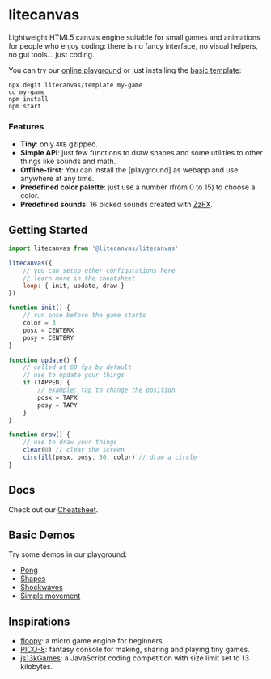 # litecanvas

Lightweight HTML5 canvas engine suitable for small games and animations for people who enjoy coding: there is no fancy interface, no visual helpers, no gui tools... just coding.

You can try our [online playground](https://litecanvas.github.io) or just installing the [basic template](https://github.com/litecanvas/template):

```
npx degit litecanvas/template my-game
cd my-game
npm install
npm start
```

### Features

-   **Tiny**: only `4KB` gzipped.
-   **Simple API**: just few functions to draw shapes and some utilities to other things like sounds and math.
-   **Offline-first**: You can install the [playground] as webapp and use anywhere at any time.
-   **Predefined color palette**: just use a number (from 0 to 15) to choose a color.
-   **Predefined sounds**: 16 picked sounds created with [ZzFX](https://killedbyapixel.github.io/ZzFX/).

## Getting Started

```js
import litecanvas from '@litecanvas/litecanvas'

litecanvas({
    // you can setup other configurations here
    // learn more in the cheatsheet
    loop: { init, update, draw }
})

function init() {
    // run once before the game starts
    color = 3
    posx = CENTERX
    posy = CENTERY
}

function update() {
    // called at 60 fps by default
    // use to update your things
    if (TAPPED) {
        // example: tap to change the position
        posx = TAPX
        posy = TAPY
    }
}

function draw() {
    // use to draw your things
    clear(0) // clear the screen
    circfill(posx, posy, 50, color) // draw a circle
}
```

## Docs

Check out our [Cheatsheet](https://github.com/litecanvas/engine/wiki/Cheatsheet).

## Basic Demos

Try some demos in our playground:

-   [Pong](https://litecanvas.github.io?c=eJx9VE1z2jAQvftXbE82wRSDoe3ghA7TEuDQlEmYEo6KLbCmxmZsETJtyG%2FvriS7hqE9YHa1u2%2FffkiJkDxk6TMrnN8WwEFEMh6A3%2FVc1GIuNrEcQO%2BTUlkqBUsEKwawZknBXevYCCxrx6Il3ECn6wUkT0nuK%2FGRRE8fr1Du%2BShHvJBkIHtgPbEkIe3L%2BG4xvjcHq%2BpgBS2YjmeT6QLa0NPWB%2FGLmxykjtJNQjpBi1ylVNJKS8WO8wjFLvEowiw3volY8wJFP7Akf5EG1O9iQet9GkqRpbDfRUxyJ5INoOaINTgmDCEakHO5z9MA2m3YsC2H7Jnnny10xIOYpRHSEuluLwsTuxjN57O7iQYDKBvx9kaWR6xUdbINXewqwNEgbREWZMzJipAGS3X3HfJQKCWk6XnC853ycLXZBe%2B91z9BjbLUlugoa9CoMpOrCHPO03qua6rY4HtB3dLUvIewnH1dTCsnpZmiSn893CZUYxya6ZYFlOvQ%2BaBy6AOa5Eejl2PT%2Fy2aMB0X6xfHPylQz07Fwy4rBA3UKhM0sW%2B0K1eg1%2BMKIhlYZTZtXZ1ZNexThsthYHFDTvpksOvV6Sa8vpq815WtWgJF4wZatUJMHfWWXQw0G34WpnmGMQ9%2FapphliSioH0%2BCBmfrlFl0%2BRd3QG3ylaX9ELRVVbfpfpOG2eEqkLUVWvSA%2FCXomc4HmuXLMrZwdEgIS5grpxObtuQVk8nyXko1yJJnMtkXMzW0OlCkYfK81%2BFdXzjSdff6Xsu0E%2FRdsF3oXwV6l7d0k0RQ%2FGyW19Z7Nv5w8DGfXBQoB3wGurcUDwCxzfU1EVh%2BLRuUscOeSp5bmP8VtCk7DqyeSbd8nlEr8no2xi%2B%2FxjfY4j%2FP19kQtRtVeIAiFlZbTWWP%2F4LrO4%3D)
-   [Shapes](https://litecanvas.github.io?c=eJyFVe9v2jAQ%2FZ6%2F4r5MJCVlSVrarhuaphYNPmxFHVI3VdXkBgNWgxPFpoCm%2Fu87%2FwgJJNkQEhf73b3ndxeTMEljwl%2BJcD3Hma95LFnKgXEmXQ%2F%2BOABCEklhAAHGhC%2BSIhZsRoWNJd1KkrAFdzsx5ZLmHR86z6mU6arj4X7COBVyl1A39IGvk8SH0XD8dTSF93AVeM5bhXqdzZDQkrM5uNMvk8nw1jyXcrpdE72DD7j%2BthfXRUW9IDooOcvJxhaME0py90yJytZi6apA5oSLeZqv3Jvh9%2Bnw%2FqcPJvjlA%2BrVdRVObJiMl%2BBq4kJPTASF4FrHoJnuaSyFLqw%2BzzklLyUyrCJvWI56WrFRFXv3SpJW5Nl1GZ9X4n4lvqjEl0Xloon6SBW2SZrsFilvJbyqSvsh0dJjoOpIlmbGYByP0lvb%2BVOIApySKclAproOpHJJcxBLklGBExSh%2FVderZPWX%2B1%2FQiVsUP%2FD%2BHY6wmEK1TTmCJizJHFPN7iEVYrfjf5eKkkbOBlA2LvsW3wLtl%2Bn3zetXUCMEC0ADxgUdQ45FaTcDus0tt%2FtJCkCilOeYNm%2B0u7D%2FqHppCrnH%2FjzuoxyEPZK8mMlGWK0khV5ofd0sU5IbvPsEfWY%2BZB7eNTAsyn%2FhxtpKqnBIDN1jar6x6I01tTuGxkXByqO9jVvpIiPxq9B8daHXamYzNha2JsGXZNIwbhUb9jj035t%2BnD3ezLGtQiJvhG57E3GDu7iFQSuOgtT1%2BpH%2FPlkCmPY7RYXjqnY07fXFrqWEyvFqXBdhoGp76EROtvzanm7ap5gvD3vzXEOU038GDx5zRshbuh3Sq5zbgE1D7XfxjnJskbjGOdU9dTKxHdyv7UiW2ueSsajhC12NxmKyQd2mjzFxPC%2FJILBAKHwueC9NkIqUIJQ13YNJTDll9LR3BzrL2lrgu0bsWbXjfsLhsMfyA%3D%3D)
-   [Shockwaves](https://litecanvas.github.io?c=eJyNU8tq3DAU3fsrbndyx%2FFo%2BoAwjQOFDJ1AoYEEsihdOJLcUWskI8nJmDD%2F3quHH%2B1surF1H7rnnOvjVjrBavVcW5JnWSsc6KdfgjkLFXz%2FERJM98oJgwmaZU2vmJNaQd%2Fx2gnCXQ6vGcB6DcwIzMCGgj1o9vulfhYWOrxoBdOKY5NsgOy%2Bfr67393AxTT3Gmi5iVMAGm2AeFSpuDh6zE%2FpeAUf03G1Grshgd6PgCjCZ0%2FhORNPoFmsBAykZINY0M2oeRyLYTnrC7dOC%2Bnc1C8k9rJW1IZsNri7%2F5jb9faQGHqIOCdWdEfOgc7ERcwJoYJvAaCsrZU%2FFXk9FfPu%2FTiP0mlLTK24JLSAx9ubh31ewJTY726%2F7B%2Fysdl2QnCcG%2BuXFDveUUpT2WspgwgMck81cpkw8aZneNwCLfA9pLepuextCp604cI8Su4OW3gfUky32mzhgz8HBlt0EQ0lz%2F5YwDCu0B2kLb0vjnM4YDj45fkL%2F%2Fgymi60LYDhCo01m8gI1xsVh3FhndHDX0YKhSgCVlUM46beAndzyxLhokqwsXENl%2FnYHXguTATQSoWwQyvOmEYaTBoWS7iLqLlYskpB2GM%2BIYxKZlenH3v8lI1s8f8gROdQXYOGN1UUl0acsj9yOjd7)
-   [Simple movement](https://litecanvas.js.org?c=eJxVUL1uwyAY3HmKG3HqRk7UdEBypwztXikzAlwjIYjw58ZW5XcvwUkUtvvhjgNnySjpf%2BXA%2FxhwsZp6gf3hvU5MjhQGJZ0R6KQbTM2WijEV%2FEA4OzmbiBbX2CTQXAOzwK7JSCdpd8hQBReiQG6892ejN%2FanJ4G3hi2MdaNXZIOH9ZbAq1xcGONZSzLgmlZznbCd8NLesZ6wgaZk2g78ceADp6%2Fj9%2Bcaewq2eL3hPCyZS3GjjvJyW6KckZFXCUWjqLPO8aKrfmZzwXJ3oawvL6T8S0mo2PIPhyl18w%3D%3D)

## Inspirations

-   [floopy](https://github.com/lpagg/floppy): a micro game engine for beginners.
-   [PICO-8](https://www.lexaloffle.com/pico-8.php): fantasy console for making, sharing and playing tiny games.
-   [js13kGames](https://js13kgames.com/): a JavaScript coding competition with size limit set to 13 kilobytes.
